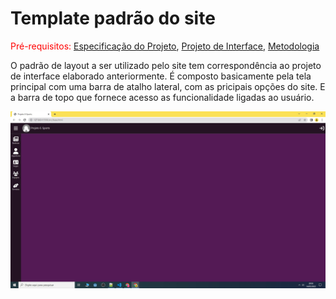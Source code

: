 # Template padrão do site

<span style="color:red">Pré-requisitos: <a href="2-Especificação do Projeto.md"> Especificação do Projeto</a></span>, <a href="3-Projeto de Interface.md"> Projeto de Interface</a>, <a href="4-Metodologia.md"> Metodologia</a>

O  padrão  de  layout  a  ser  utilizado  pelo  site  tem  correspondência  ao  projeto  de  interface 
elaborado anteriormente. É composto basicamente pela tela principal com uma barra de atalho lateral, com as pricipais opções do site. E
a barra de topo que fornece acesso as funcionalidade ligadas ao usuário.

<img src="img/template.jpg" />

